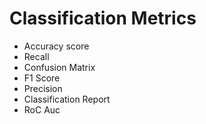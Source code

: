 # Classification Metrics
- Accuracy score
- Recall
- Confusion Matrix
- F1 Score
- Precision
- Classification Report
- RoC Auc
